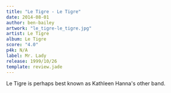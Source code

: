```yaml
---
title: "Le Tigre - Le Tigre"
date: 2014-08-01
author: ben-bailey
artwork: "le_tigre-le_tigre.jpg"
artist: Le Tigre
album: Le Tigre
score: "4.0"
p4k: N/A
label: Mr. Lady
release: 1999/10/26
template: review.jade
---
```


Le Tigre is perhaps best known as Kathleen Hanna's other band. 
